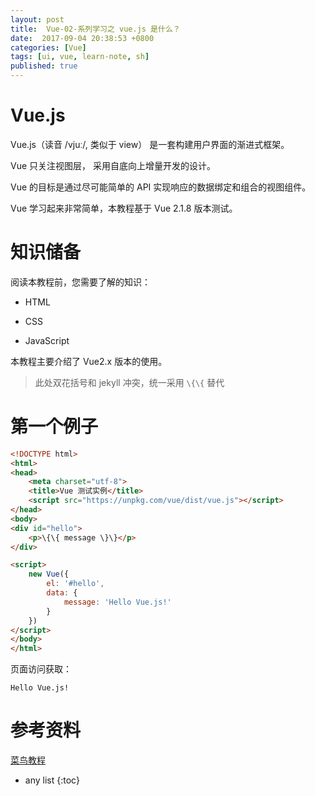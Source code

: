 ```yaml
---
layout: post
title:  Vue-02-系列学习之 vue.js 是什么？
date:  2017-09-04 20:38:53 +0800
categories: [Vue]
tags: [ui, vue, learn-note, sh]
published: true
---
```


# Vue.js

Vue.js（读音 /vjuː/, 类似于 view） 是一套构建用户界面的渐进式框架。

Vue 只关注视图层， 采用自底向上增量开发的设计。

Vue 的目标是通过尽可能简单的 API 实现响应的数据绑定和组合的视图组件。

Vue 学习起来非常简单，本教程基于 Vue 2.1.8 版本测试。


# 知识储备

阅读本教程前，您需要了解的知识：

- HTML

- CSS

- JavaScript

本教程主要介绍了 Vue2.x 版本的使用。

> 此处双花括号和 jekyll 冲突，统一采用 `\{\{` 替代

# 第一个例子

```html
<!DOCTYPE html>
<html>
<head>
    <meta charset="utf-8">
    <title>Vue 测试实例</title>
    <script src="https://unpkg.com/vue/dist/vue.js"></script>
</head>
<body>
<div id="hello">
    <p>\{\{ message \}\}</p>
</div>

<script>
    new Vue({
        el: '#hello',
        data: {
            message: 'Hello Vue.js!'
        }
    })
</script>
</body>
</html>
```

页面访问获取：

```
Hello Vue.js!
```


# 参考资料

[菜鸟教程](https://www.runoob.com/vue2/vue-tutorial.html)

* any list
{:toc}